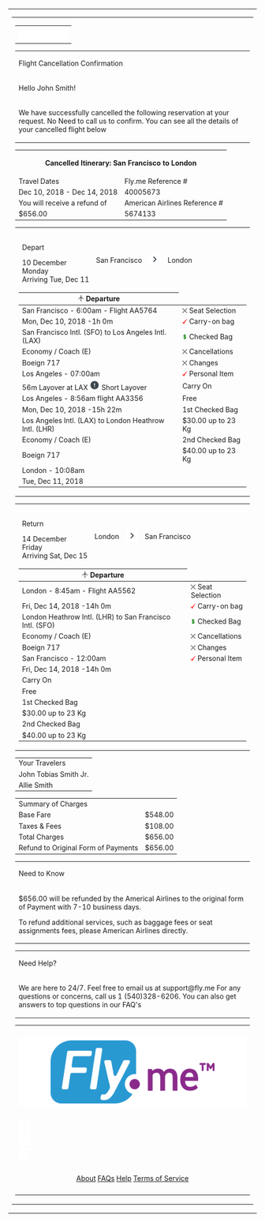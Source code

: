 <table class="wrapper w-full bg-grey-light all-font-sans" cellpadding="0" cellspacing="0" lang="{{ $page->language ?? 'en' }}" role="presentation">
  <tr>
    <td class="sm-w-full py-48" align="center">
      <table class="w-600 sm-w-full" cellpadding="0" cellspacing="0" role="presentation">
        <tr>
          <td align="left" class="px-24">
            <table class="w-full bg-white rounded-sm shadow" cellpadding="0" cellspacing="0" role="presentation">
              <tr>
                <td class="px-4 all-py-8 bg-header bg-header-gradient">
                  <img align="left" src="./img/h-logo.png" width="100" alt="">
                </td>
              </tr>
            </table>
            <table class="w-full bg-white rounded-sm shadow" cellpadding="0" cellspacing="0" role="presentation">
              <tr>
                  <td><p class="pl-16 purple-color text-2xl font-semibold"> Flight Cancellation Confirmation</p></td>
              </tr>
              <tr>
                  <td><p class="pl-16 text-lg font-semibold mb-0 text-grey-darkest"> Hello John Smith!</p></td>
              </tr>
              <tr>
                  <td><p class="pl-16 pr-16 text-base grey-color"> We have successfully cancelled the following reservation at your request. No Need to call us to confirm. You can see all the details of your cancelled flight below</p></td>
              </tr>
            </table>
            <table class="w-full pb-24 bg-white confirmation_numbers" cellpadding="0" cellspacing="0" role="presentation">
              <tbody class="grey_wrapper_table">
                <tr>
                  <th COLSPAN=2 class="pl-12">
                    <p class="purple-color text-left text-base font-semibold"> Cancelled Itinerary: San Francisco to London </p>
                  </th>
                </tr>
                <tr>
                  <td>
                    <span class="pl-16 m-0 text-sm font-semibold text-grey-darkest"> Travel Dates</span>
                  </td>
                  <td>
                    <span class="pr-16 m-0 text-sm font-semibold text-grey-darkest"> Fly.me Reference #</span>
                  </td>
                </tr>
                <tr>
                  <td class="pl-16 pt-8">
                    <span class="purple-color m-0 text-base"> Dec 10, 2018 - Dec 14, 2018</span>
                  </td>
                  <td class="pt-8 pr-16">
                    <span class="pr-16 m-0 purple-color m-0 text-base"> 40005673</span>
                  </td>
                </tr>
                <tr>
                  <td class="pl-16 pt-16 text-grey-darkest">
                    <span class="pr-8 m-0 text-sm font-semibold"> You will receive a refund of </span>
                  </td>
                  <td class="pt-16 text-grey-darkest">
                    <span class="pr-16 m-0 text-sm font-semibold"> American Airlines Reference # </span>
                  </td>
                </tr>
                <tr>
                  <td class="pl-16 pt-8 pb-16">
                    <span class="purple-color">$656.00</span>
                  </td>
                  <td class="pt-8 pb-16">
                    <span class="pr-16 m-0 purple-color">5674133</span>
                  </td>
                </tr>
              </tbody>
            </table>
            <!--Flight Details Started -->
            <table class="w-full bg-white confirmation_numbers pb-32 pt-24" cellpadding="0" cellspacing="0" role="presentation">
              <tbody class="grey_wrapper_table">
                <tr>
                  <td class="px-8 py-16">
                    <table class="w-full">
                      <thead>
                        <tr class="flex justify-left">
                          <td>
                            <p class="m-0 pt-2 text-base text-left purple-color">Depart</p>
                            <div>
                              <span class="text-5xl">10</span>
                              <span class="text-sm grey-color">December</span>
                              <br>
                              <span class="text-sm">Monday</span>
                              <div class="flex flex-col pt-8 pb-8">
                                <span class="line-wrapper">
                                  <span class="line"></span>
                                </span>
                              </div>
                              <span class="text-xs font-semibold">Arriving Tue, Dec 11</span>
                            </div>
                          </td>
                          <td class="pl-16">
                            <p class="m-0 pt-2 font-semibold text-left text-base purple-color">San Francisco</p>
                          </td>
                          <td class="m-0"><img src="img/next-arrow-24.png" alt=""></td>
                          <td> <p class="m-0 pt-2 font-semibold text-base purple-color">London</p></td>
                        </tr>
                      </thead>
                    </table>
                    <table class="w-full departure-details" cellpadding="0" cellspacing="0" role="presentation">
                        <thead>
                          <tr>
                            <th>
                                <div class="text-left">
                                  <span><img src="img/airplane-7-16.png"  width='13' alt=""> </span>
                                  <span class="m-0 pl-8 text-lg text-left font-normail grey-color">Departure</span>
                                </div>
                              </div>
                            </th>
                          </tr>
                        </thead>
                        <tbody class="w-600">
                          <tr>
                            <td>
                              <span class="text-base font-semibold purple-color">San Francisco - 6:00am - Flight AA5764 </span>
                            </td>
                            <td>
                              <span><img src="img/cancel.png" width='10' alt=""> </span>
                              <span class="text-sm grey-color">Seat Selection</span>
                            </td>
                          </tr>
                          <tr>
                            <td>
                              <span class="text-xs font-semibold custom-dark-grey">Mon, Dec 10, 2018 -1h 0m </span>
                            </td>
                            <td>
                              <span class="text-right"><img src="img/check-mark.png" width='10' alt=""> </span>
                              <span class="text-sm text-right grey-color">Carry-on bag</span>
                            </td>
                          </tr>
                          <tr>
                            <td class="pt-8">
                              <span class="text-xs font-normal grey-color">San Francisco Intl. (SFO) to Los Angeles Intl. (LAX) </span>
                            </td>
                            <td>
                              <span class="text-right"><img src="img/dollar-sign.png" width='10' alt=""> </span>
                              <span class="text-sm text-right grey-color">Checked Bag</span>
                            </td>
                          </tr>
                          <tr>
                            <td class="pt-4">
                              <span class="text-xs font-normal grey-color">Economy / Coach (E)</span>
                            </td>
                            <td>
                              <span class="text-right"><img src="img/cancel.png" width='10' alt=""> </span>
                              <span class="text-sm text-right grey-color">Cancellations</span>
                            </td>
                          </tr>
                          <tr>
                            <td class="pt-4">
                              <span class="text-xs font-normal grey-color">Boeign 717 </span>
                            </td>
                            <td>
                              <span class="text-right"><img src="img/cancel.png" width='10' alt=""> </span>
                              <span class="text-sm text-right grey-color">Changes</span>
                            </td>
                          </tr>
                          <tr >
                            <td class="pt-8">
                              <span class="text-sm font-bold custom-dark-grey">Los Angeles - 07:00am </span>
                            </td>
                            <td>
                              <span><img src="img/check-mark.png" width='10' alt=""> </span>
                              <span class="text-sm grey-color">Personal Item</span>
                            </td>
                            <tr>
                              <td class="text-left pt-8"><span class="text-base font-semibold purple-color">56m Layover at LAX</span>
                                <span class="pl-8"><img src="img/exclamation-24.png" width="20" alt=""></span>
                                <span class="text-sm text-grey-darkest">Short Layover</span></td>
                              <td><span class="text-xs font-semibold grey-color"> Carry On </span></td>
                            </tr>
                            <tr>
                              <td class="mt-8"><span class="text-base font-semibold custom-dark-grey">Los Angeles - 8:56am flight AA3356</span></td>
                                <td class="m-0"><span class="text-xs grey-color"> Free </span></td>
                            </tr>
                            <tr>
                              <td><span class="text-xs font-semibold custom-dark-grey">Mon, Dec 10, 2018 -15h 22m </span></td>
                              <td class="pt-8"><span class="text-xs font-semibold grey-color"> 1st Checked Bag </span></td>
                            </tr>
                            <tr>
                              <td class="pt-8">
                              <span class="text-xs font-normal grey-color">Los Angeles Intl. (LAX) to London Heathrow Intl. (LHR) </span>
                            </td>
                              <td><span class="text-xs grey-color"> $30.00 up to 23 Kg</span></td>
                            </tr>
                            <tr>
                              <td class="pt-4"><span class="text-xs font-normal grey-color">Economy / Coach (E)</span></td>
                              <td class="pt-8"><span class="text-xs font-semibold grey-color"> 2nd Checked Bag </span></td>
                            </tr>
                            <tr>
                              <td class="pt-4"><span class="text-xs font-normal grey-color">Boeign 717 </span></td>
                              <td><span class="text-xs grey-color"> $40.00 up to 23 Kg</span></td>
                            </tr>
                            <tr>
                              <td class="text-left pt-8"><span class="text-base font-semibold purple-color">London - 10:08am</span>
                            </tr>
                            <tr>
                              <td><span class="text-xs font-semibold custom-dark-grey">Tue, Dec 11, 2018</span></td>
                            </tr>
                          </tr>
                        </tbody>
                    </table>
                  </td>
                </tr>
              </tbody>
            </table>
            <!-- Ended Flight Details -->
            <!-- Return Fligh Section -->
            <table class="w-full bg-white confirmation_numbers pt-16" cellpadding="0" cellspacing="0" role="presentation">
              <tbody class="grey_wrapper_table">
                <tr>
                  <td class="px-8 py-16">
                    <table class="w-full">
                      <thead>
                        <tr class="flex justify-left">
                          <td>
                            <p class="m-0 pt-2 text-base text-left purple-color">Return</p>
                            <div>
                              <span class="text-5xl">14</span>
                              <span class="text-sm">December</span>
                              <br>
                              <span class="text-sm">Friday</span>
                              <div class="flex flex-col pt-8 pb-8">
                                <span class="line-wrapper">
                                  <span class="line"></span>
                                </span>
                              </div>
                              <span class="text-xs font-semibold">Arriving Sat, Dec 15</span>
                            </div>
                          </td>
                          <td class="pl-16">
                            <p class="m-0 pt-2 font-semibold text-left text-base purple-color">London</p>
                          </td>
                          <td class="m-0"><img src="img/next-arrow-24.png" alt=""></td>
                          <td> <p class="m-0 pt-2 font-semibold text-base purple-color">San Francisco</p></td>
                        </tr>
                      </thead>
                    </table>
                    <table class="w-full departure-details" cellpadding="0" cellspacing="0" role="presentation">
                        <thead>
                          <tr>
                            <th>
                                <div class="text-left">
                                  <span><img src="img/airplane-7-16.png"  width='13' alt=""> </span>
                                  <span class="m-0 pl-8 text-lg text-left font-normail grey-color">Departure</span>
                                </div>
                              </div>
                            </th>
                          </tr>
                        </thead>
                        <tbody class="w-600">
                          <tr>
                            <td>
                              <span class="text-base font-semibold purple-color">London - 8:45am - Flight AA5562 </span>
                            </td>
                            <td>
                              <span><img src="img/cancel.png" width='10' alt=""> </span>
                              <span class="text-sm grey-color">Seat Selection</span>
                            </td>
                          </tr>
                          <tr>
                            <td>
                              <span class="text-xs font-semibold grey-color">Fri, Dec 14, 2018 -14h 0m </span>
                            </td>
                            <td>
                              <span class="text-right"><img src="img/check-mark.png" width='10' alt=""> </span>
                              <span class="text-sm text-right grey-color">Carry-on bag</span>
                            </td>
                          </tr>
                          <tr>
                            <td class="pt-8">
                              <span class="text-xs font-normal grey-color">London Heathrow Intl. (LHR) to San Francisco Intl. (SFO) </span>
                            </td>
                            <td>
                              <span class="text-right"><img src="img/dollar-sign.png" width='10' alt=""> </span>
                              <span class="text-sm text-right grey-color">Checked Bag</span>
                            </td>
                          </tr>
                          <tr>
                            <td class="pt-4">
                              <span class="text-xs font-normal grey-color">Economy / Coach (E)</span>
                            </td>
                            <td>
                              <span class="text-right"><img src="img/cancel.png" width='10' alt=""> </span>
                              <span class="text-sm text-right grey-color">Cancellations</span>
                            </td>
                          </tr>
                          <tr>
                            <td class="pt-4">
                              <span class="text-xs font-normal grey-color">Boeign 717 </span>
                            </td>
                            <td>
                              <span class="text-right"><img src="img/cancel.png" width='10' alt=""> </span>
                              <span class="text-sm text-right grey-color">Changes</span>
                            </td>
                          </tr>
                          <tr >
                            <td class="pt-8">
                              <span class="text-base font-bold purple-color">San Francisco - 12:00am </span>
                            </td>
                            <td>
                              <span><img src="img/check-mark.png" width='10' alt=""> </span>
                              <span class="text-sm grey-color">Personal Item</span>
                            </td>
                            <tr>
                              <td>
                              <span class="text-xs font-semibold grey-color">Fri, Dec 14, 2018 -14h 0m </span>
                              </td>
                            </tr>
                            <tr>
                              <td class="text-right"><span class="text-xs font-semibold grey-color"> Carry On </span></td>
                            </tr>
                            <tr>
                              <td class="text-right"><span class="text-xs grey-color"> Free </span></td>
                            </tr>
                            <tr>
                              <td class="pt-8 text-right"><span class="text-xs font-semibold grey-color"> 1st Checked Bag </span></td>
                            </tr>
                            <tr>
                              <td class="text-right"><span class="text-xs grey-color"> $30.00 up to 23 Kg</span></td>
                            </tr>
                            <tr>
                              <td class="pt-8 text-right"><span class="text-xs font-semibold grey-color"> 2nd Checked Bag </span></td>
                            </tr>
                            <tr>
                              <td class="text-right"><span class="text-xs grey-color"> $40.00 up to 23 Kg</span></td>
                            </tr>
                          </tr>
                        </tbody>
                    </table>
                  </td>
                </tr>
              </tbody>
            </table>
            <!-- Ended Flight Details -->
            <!-- Your Traverler Started -->
            <table class="w-full bg-white confirmation_numbers pt-32" cellpadding="0" cellspacing="0" role="presentation">
              <tbody class="grey_wrapper_table">
                <tr>
                  <td class="pt-12 pl-16 h-20 text-left text-xl purple-color"> Your Travelers </td>
                </tr>
                <tr>
                  <td class="pt-12 pl-16 grey-color"> <span>John Tobias Smith Jr.</span></td>
                </tr>
                <tr>
                  <td class="pt-12 pb-16 pl-16 grey-color"> <span>Allie Smith</span> </td>
                </tr>
              </tbody>
            </table>
            <!-- Your Traverler Ended -->
            <!-- Summary of Charges Started -->
            <table class="w-full bg-white confirmation_numbers pt-32" cellpadding="0" cellspacing="0" role="presentation">
              <tbody class="grey_wrapper_table">
                <tr>
                  <td class="pt-12 pb-12 pl-16 m-0 leading-20 h-20 text-left text-xl purple-color"> Summary of Charges </td>
                </tr>
                <tr class="flex justify-between">
                  <td>
                    <span class="pl-16 m-0 h-14 text-left text-sm grey-color">Base Fare</span>
                  </td>
                  <td>
                    <span class="m-0 pr-16 h-14 text-right text-sm grey-color">$548.00</span>
                  </td>
                </tr>
                <tr class="pl-16 flex justify-between">
                  <td>
                    <span class="m-0 h-14 text-left text-sm grey-color">Taxes & Fees</span>
                  </td>
                  <td>
                    <span class="m-0 h-14 pr-16 text-right text-sm grey-color">$108.00</span>
                  </td>
                </tr>
                <tr class="pl-16 flex justify-between pt-20">
                  <td>
                    <span class="m-0 h-14 text-left text-sm grey-color">Total Charges</span>
                  </td>
                  <td> <span class="m-0 h-14 pr-16 text-right text-sm grey-color">$656.00</span></td>
                </tr>
                <tr class="pl-16 mb-16 flex justify-between">
                  <td> <span class="m-0 h-14 font-bold text-left text-sm grey-color">Refund to Original Form of Payments</span></td>
                  <td> <span class="m-0 h-14 pr-16 font-bold text-right text-sm grey-color">$656.00</span> </td>
                </tr>
              </tbody>
            </table>
            <!-- Summary of Charges Ended -->
            <table class="w-full pt-24 bg-white rounded-sm shadow" cellpadding="0" cellspacing="0" role="presentation">
              <tr>
                <td class="px-24">
                  <p class="text-lg font-bold purple-color"> Need to Know</p>
                </td>
              </tr>
              <tr>
                <td class="pl-24 pr-24 grey-color">
                  <p class="m-0 text-left text-base all-text-justify"> $656.00 will be refunded by the Americal Airlines to the original form of Payment with 7-10 business days.</p>
                  <p class="pt-8 text-left text-base all-text-justify"> To refund additional services,  such as baggage fees or seat assignments fees, please American Airlines directly.</p>
                </td>
              </tr>
            </table>
            <table class="w-full pb-20 bg-white rounded-sm shadow" cellpadding="0" cellspacing="0" role="presentation">
              <tr>
                <td class="pl-24">
                  <p class="purple-color text-lg font-bold mb-0"> Need Help? </p>
                </td>
              </tr>
              <tr>
                <td class="pl-24 pr-24 grey-color">
                  <p class="text-left text-base all-text-justify"> We are here to 24/7. Feel free to email us at <span class="footer_link_color">support@fly.me</span> For any questions or concerns, call us 1 (540)328-6206. You can also get answers to top questions in our <span class="footer_link_color"> FAQ's </span></p>
                </td>
              </tr>
            </table>
            <!-- Footer Started -->
            <table class="w-full bgFooter" cellpadding="0" cellspacing="0" role="presentation">
              <tr class="h-40"><td>&zwnj;</td></tr>
              <tr class="h-47">
                <td>
                  <img class="block h-64 mx-auto" src="img/f-logo.png" alt="">
                </td>
              </tr>
              <tr class="h-40"><td>&zwnj;</td></tr>
              <tr class="flex justify-center">
                <td class="text-xs text-grey-dark">
                  <div class="icon-wrapper m-4 mt-0 mb-0">
                    <div class="rounded-full w-40 h-40 footer-rounded-icon">
                      <img class="footer_icon_bg mx-auto footer_icon_color" src="img/w-fb-24.png" alt="">
                    </div>
                  </div>
                  <div class="icon-wrapper m-4 mt-0 mb-0">
                    <div class="rounded-full w-40 h-40 footer-rounded-icon">
                      <img class="footer_icon_bg mx-auto footer_icon_color" src="img/w-insta-24.png" alt="">
                    </div>
                  </div>
                  <div class="icon-wrapper m-4 mt-0 mb-0">
                    <div class="rounded-full w-40 h-40 footer-rounded-icon">
                      <img class="footer_icon_bg mx-auto footer_icon_color" src="img/w-in-24.png" alt="">
                    </div>
                  </div>
                </td>
              </tr>
              <tr class="h-48"><td>&zwnj;</td></tr>
              <tr class="h-56 w-256">
                <td class="px-40">
                  <div align="center">
                    <a href="#" class="px-10 h-24 no-underline footer_link_color">About</a>
                    <a href="#" class="px-10 h-24 no-underline footer_link_color" >FAQs</a>
                    <a href="#" class="px-10 h-24 no-underline footer_link_color">Help</a>
                    <a href="#" class="px-10 h-24 no-underline footer_link_color">Terms of Service</a>
                  </div>
                </td>
              </tr>
              <tr class="h-48"><td>&zwnj;</td></tr>
            </table>
          </td>
        </tr>
      </table>
    </td>
  </tr>
</table>